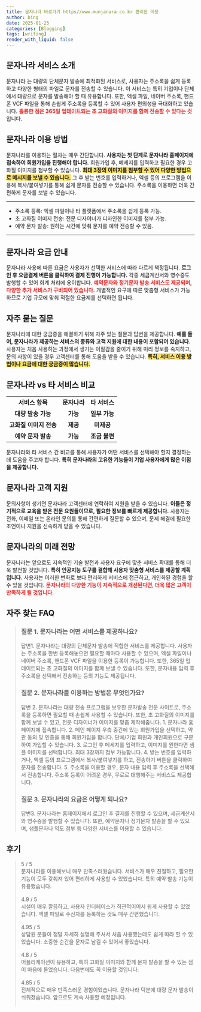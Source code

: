 ```yaml
---
title: 문자나라 바로가기 https//www.munjanara.co.kr 편리한 이용
author: bing
date: 2025-01-25
categories: [Blogging]
tags: [writing]
render_with_liquid: false
---
```



<h2 id='문자나라_서비스_소개'>문자나라 서비스 소개</h2>

<p>문자나라 는 대량의 단체문자 발송에 최적화된 서비스로, 사용자는 주소록을 쉽게 등록하고 다양한 형태의 파일로 문자를 전송할 수 있습니다. 이 서비스는 특히 기업이나 단체에서 대량으로 문자를 발송해야 할 때 유용합니다. 또한, 엑셀 파일, 네이버 주소록, 핸드폰 VCF 파일을 통해 손쉽게 주소록을 등록할 수 있어 사용자 편의성을 극대화하고 있습니다. <b><span style="color: #ee2323;">훌륭한 점은 365일 업데이트되는 초 고화질의 이미지를 함께 전송할 수 있다는 것</span></b>입니다.</p>

<h2 id='문자나라_이용_방법'>문자나라 이용 방법</h2>

<p>문자나라를 이용하는 절차는 매우 간단합니다. <b>사용자는 첫 단계로 문자나라 홈페이지에 접속하여 회원가입을 진행해야 합니다.</b> 회원가입 후, 메세지를 입력하고 필요한 경우 고화질 이미지를 첨부할 수 있습니다. <b><span style="background-color: #ffe066;">최대 3장의 이미지를 첨부할 수 있어 다양한 방법으로 메시지를 보낼 수 있습니다.</span></b> 그 후 받는 번호를 입력하거나, 엑셀 등의 프로그램을 이용해 복사/붙여넣기를 통해 쉽게 문자를 전송할 수 있습니다. 주소록을 이용하면 더욱 간편하게 문자를 보낼 수 있습니다.</p>

<hr />

<ul>
    <li>주소록 등록: 엑셀 파일이나 타 플랫폼에서 주소록을 쉽게 등록 가능.</li>
    <li>초 고화질 이미지 전송: 전문 디자이너가 디자인한 이미지를 첨부 가능.</li>
    <li>예약 문자 발송: 원하는 시간에 맞춰 문자를 예약 전송할 수 있음.</li>
</ul>

<hr />

<h2 id='문자나라_요금_안내'>문자나라 요금 안내</h2>

<p>문자나라 사용에 따른 요금은 사용자가 선택한 서비스에 따라 다르게 책정됩니다. <b>로그인 후 요금결제 버튼을 클릭하여 결제 진행이 가능합니다.</b> 각종 세금계산서와 영수증도 발행할 수 있어 회계 처리에 용이합니다. <b><span style="color: #ee2323;">예약문자와 정기문자 발송 서비스도 제공되며, 다양한 추가 서비스가 구비되어 있습니다.</span></b> 개별적인 요구에 따른 맞춤형 서비스가 가능하므로 기업 규모에 맞춰 적절한 요금제를 선택하면 됩니다.</p>

<h2 id='자주_묻는_질문'>자주 묻는 질문</h2>

<p>문자나라에 대한 궁금증을 해결하기 위해 자주 있는 질문과 답변을 제공합니다. <b>예를 들어, 문자나라가 제공하는 서비스의 종류와 고객 지원에 대한 내용이 포함되어 있습니다.</b> 사용자는 처음 사용하는 과정에서 생기는 이질감을 줄이기 위해 미리 정보를 숙지하고, 문의 사항이 있을 경우 고객센터를 통해 도움을 받을 수 있습니다. <b><span style="background-color: #ffe066;">특히, 서비스 이용 방법이나 요금에 대한 궁금증이 많습니다.</span></b></p>

<h2 id='문자나라_비교'>문자나라 vs 타 서비스 비교</h2>

<table>
    <tr>
        <td style="text-align: center; height: 17px;"><b>서비스 항목</b></td>
        <td style="text-align: center; height: 17px;"><b>문자나라</b></td>
        <td style="text-align: center; height: 17px;"><b>타 서비스</b></td>
    </tr>
    <tr>
        <td style="text-align: center; height: 17px;"><b>대량 발송 가능</b></td>
        <td style="text-align: center; height: 17px;"><b>가능</b></td>
        <td style="text-align: center; height: 17px;"><b>일부 가능</b></td>
    </tr>
    <tr>
        <td style="text-align: center; height: 17px;"><b>고화질 이미지 전송</b></td>
        <td style="text-align: center; height: 17px;"><b>제공</b></td>
        <td style="text-align: center; height: 17px;"><b>미제공</b></td>
    </tr>
    <tr>
        <td style="text-align: center; height: 17px;"><b>예약 문자 발송</b></td>
        <td style="text-align: center; height: 17px;"><b>가능</b></td>
        <td style="text-align: center; height: 17px;"><b>조금 불편</b></td>
    </tr>
</table>

<p>문자나라와 타 서비스 간 비교를 통해 사용자가 어떤 서비스를 선택해야 할지 결정하는 데 도움을 주고자 합니다. <b>특히 문자나라의 고유한 기능들이 기업 사용자에게 많은 이점을 제공합니다.</b></p>

<h2 id='문자나라_고객_지원'>문자나라 고객 지원</h2>

<p>문의사항이 생기면 문자나라 고객센터에 연락하여 지원을 받을 수 있습니다. <b>이들은 정기적으로 교육을 받은 전문 요원들이므로, 필요한 정보를 빠르게 제공합니다.</b> 사용자는 전화, 이메일 또는 온라인 문의를 통해 간편하게 질문할 수 있으며, 문제 해결에 필요한 조언이나 지원을 신속하게 받을 수 있습니다.</p>

<h2 id='문자나라_미래_전망'>문자나라의 미래 전망</h2>

<p>문자나라는 앞으로도 지속적인 기술 발전과 사용자 요구에 맞춘 서비스 확대를 통해 더욱 발전할 것입니다. <b>특히 인공지능 도구를 결합해 사용자 맞춤형 서비스를 제공할 계획입니다.</b> 사용자는 이러한 변화로 보다 편리하게 서비스에 접근하고, 개인화된 경험을 할 수 있을 것입니다. <b><span style="color: #ee2323;">문자나라의 다양한 기능이 지속적으로 개선된다면, 더욱 많은 고객이 만족하게 될 것입니다.</span></b></p>


<h2 id='자주_찾는_FAQ'>자주 찾는 FAQ</h2>
<div itemscope="" itemtype="https://schema.org/FAQPage">
<blockquote>
<div itemscope="" itemprop="mainEntity" itemtype="https://schema.org/Question">
<h3 itemprop="name">질문 1. 문자나라는 어떤 서비스를 제공하나요?</h3>
<div itemscope="" itemprop="acceptedAnswer" itemtype="https://schema.org/Answer">
<span itemprop="text">
<p>답변1. 문자나라는 대량의 단체문자 발송에 적합한 서비스를 제공합니다. 사용자는 주소록을 한번 등록해놓으면 필요할 때마다 사용할 수 있으며, 엑셀 파일이나 네이버 주소록, 핸드폰 VCF 파일을 이용한 등록이 가능합니다. 또한, 365일 업데이트되는 초 고화질의 이미지를 함께 보낼 수 있습니다. 또한, 문자내용 입력 후 주소록을 선택해서 전송하는 등의 기능도 제공됩니다.</p>
</span>
</div>
</div>
<div itemscope="" itemprop="mainEntity" itemtype="https://schema.org/Question">
<h3 itemprop="name">질문 2. 문자나라를 이용하는 방법은 무엇인가요?</h3>
<div itemscope="" itemprop="acceptedAnswer" itemtype="https://schema.org/Answer">
<span itemprop="text">
<p>답변 2. 문자나라는 대량 전송 프로그램을 보유한 문자발송 전문 사이트로, 주소록을 등록하면 필요할 때 손쉽게 사용할 수 있습니다. 또한, 초 고화질의 이미지를 함께 보낼 수 있고, 전문 디자이너가 이미지를 맞춤 제작해줍니다. 
1. 문자나라 홈페이지에 접속합니다. 
2. 메인 페이지 우측 중간에 있는 회원가입을 선택하고, 약관 동의 및 인증을 통해 회원가입을 합니다. 단체/기업 회원과 개인회원으로 구분하여 가입할 수 있습니다. 
3. 로그인 후 메세지를 입력하고, 이미지를 원한다면 샘플 이미지를 선택합니다. 최대 3장까지 첨부 가능합니다. 
4. 받는 번호를 입력하거나, 엑셀 등의 프로그램에서 복사/붙여넣기를 하고, 전송하기 버튼을 클릭하여 문자를 전송합니다. 
5. 주소록을 이용할 경우, 문자 내용 입력 후 주소록을 선택해서 전송합니다. 주소록 등록이 어려운 경우, 무료로 대행해주는 서비스도 제공합니다.</p>
</span>
</div>
</div>
<div itemscope="" itemprop="mainEntity" itemtype="https://schema.org/Question">
<h3 itemprop="name">질문 3. 문자나라의 요금은 어떻게 되나요?</h3>
<div itemscope="" itemprop="acceptedAnswer" itemtype="https://schema.org/Answer">
<span itemprop="text">
<p>답변3. 문자나라는 홈페이지에서 로그인 후 결제를 진행할 수 있으며, 세금계산서와 영수증을 발행할 수 있습니다. 또한, 예약문자나 정기문자 발송을 할 수 있으며, 샘플문자나 약도 첨부 등 다양한 서비스를 이용할 수 있습니다.</p>
</span>
</div>
</div>
</blockquote>
</div>
<h2 id='후기'>후기</h2>
<div itemscope itemtype="https://schema.org/Product">
  <blockquote>
  <div itemprop="review" itemscope itemtype="https://schema.org/Review">
      <div itemprop="reviewRating" itemscope itemtype="https://schema.org/Rating"> <span itemprop="ratingValue">5</span> / <span itemprop="bestRating">5</span> </div>
      <span itemprop="reviewBody">문자나라를 이용해보니 매우 만족스러웠습니다. 서비스가 매우 친절하고, 필요한 기능이 모두 갖춰져 있어 편리하게 사용할 수 있었습니다. 특히 예약 발송 기능이 유용했습니다.</span>
  </div>
  <br>
  <div itemprop="review" itemscope itemtype="https://schema.org/Review">
      <div itemprop="reviewRating" itemscope itemtype="https://schema.org/Rating"> <span itemprop="ratingValue">4.9</span> / <span itemprop="bestRating">5</span> </div>
      <span itemprop="reviewBody">시설이 매우 깔끔하고, 사용자 인터페이스가 직관적이어서 쉽게 사용할 수 있었습니다. 엑셀 파일로 수신자를 등록하는 것도 매우 간편했습니다.</span>
  </div>
  <br>
  <div itemprop="review" itemscope itemtype="https://schema.org/Review">
      <div itemprop="reviewRating" itemscope itemtype="https://schema.org/Rating"> <span itemprop="ratingValue">4.95</span> / <span itemprop="bestRating">5</span> </div>
      <span itemprop="reviewBody">상담원 분들이 정말 자세히 설명해 주셔서 처음 사용했는데도 쉽게 따라 할 수 있었습니다. 소중한 순간을 문자로 남길 수 있어서 좋았습니다.</span>
  </div>
  <br>
  <div itemprop="review" itemscope itemtype="https://schema.org/Review">
      <div itemprop="reviewRating" itemscope itemtype="https://schema.org/Rating"> <span itemprop="ratingValue">4.8</span> / <span itemprop="bestRating">5</span> </div>
      <span itemprop="reviewBody">어플리케이션이 유용하고, 특히 고화질 이미지와 함께 문자 발송을 할 수 있는 점이 마음에 들었습니다. 다음번에도 꼭 이용할 것입니다.</span>
  </div>
  <br>
  <div itemprop="review" itemscope itemtype="https://schema.org/Review">
      <div itemprop="reviewRating" itemscope itemtype="https://schema.org/Rating"> <span itemprop="ratingValue">4.85</span> / <span itemprop="bestRating">5</span> </div>
      <span itemprop="reviewBody">전체적으로 매우 만족스러운 경험이었습니다. 문자나라 덕분에 대량 문자 발송이 쉬워졌습니다. 앞으로도 계속 사용할 예정입니다.</span>
  </div>
  <br>
  </blockquote>
</div>
